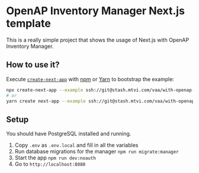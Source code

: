 # OpenAP Inventory Manager Next.js template

This is a really simple project that shows the usage of Next.js with OpenAP Inventory Manager.

## How to use it?

Execute [`create-next-app`](https://github.com/vercel/next.js/tree/canary/packages/create-next-app) with [npm](https://docs.npmjs.com/cli/init) or [Yarn](https://yarnpkg.com/lang/en/docs/cli/create/) to bootstrap the example:

```bash
npx create-next-app --example ssh://git@stash.mtvi.com/vaa/with-openap-inventory-manager.git with-typescript-app
# or
yarn create next-app --example ssh://git@stash.mtvi.com/vaa/with-openap-inventory-manager.git with-typescript-app
```

## Setup

You should have PostgreSQL installed and running.

1. Copy `.env` as `.env.local` and fill in all the variables
2. Run database migrations for the manager `npm run migrate:manager`
3. Start the app `npm run dev:noauth`
4. Go to `http://localhost:8080`
